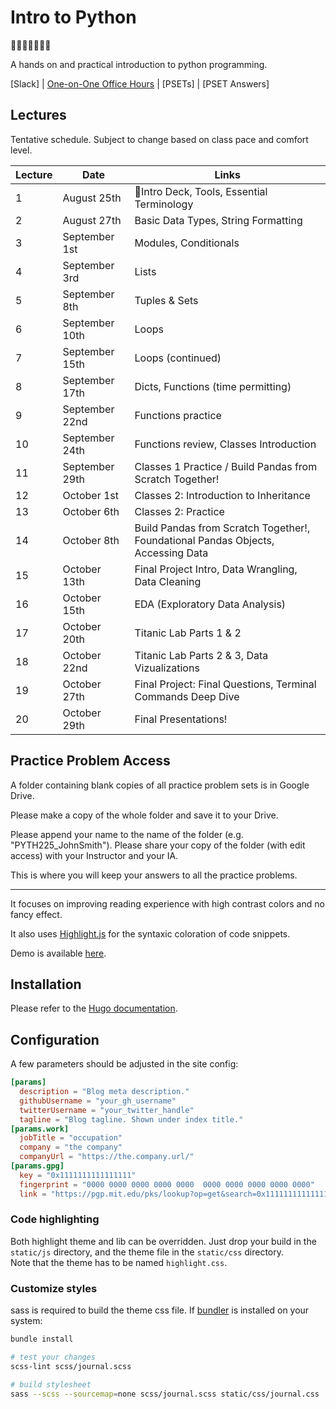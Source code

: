 # Intro to Python
🎉🎈🎂🍾🎊🍻💃

A hands on and practical introduction to python programming.



[Slack] | [One-on-One Office Hours](https://calendly.com/rodriguezdiego/python-office-hours) | [PSETs] | [PSET Answers]

## Lectures

Tentative schedule. Subject to change based on class pace and comfort level.

Lecture | Date | Links 
--- | --- | --- 
1 | August 25th | 🎉Intro Deck, Tools, Essential Terminology 
2 | August 27th | Basic Data Types, String Formatting
3 | September 1st | Modules, Conditionals
4 | September 3rd | Lists
5 | September 8th | Tuples & Sets 
6 | September 10th | Loops
7 | September 15th | Loops (continued)
8 | September 17th | Dicts, Functions (time permitting)
9 | September 22nd | Functions practice 
10 | September 24th | Functions review, Classes Introduction
11 | September 29th | Classes 1 Practice / Build Pandas from Scratch Together!
12 | October 1st | Classes 2: Introduction to Inheritance
13 | October 6th | Classes 2: Practice 
14 | October 8th | Build Pandas from Scratch Together!, Foundational Pandas Objects, Accessing Data
15 | October 13th | Final Project Intro, Data Wrangling, Data Cleaning
16 | October 15th | EDA (Exploratory Data Analysis)
17 | October 20th | Titanic Lab Parts 1 & 2
18 | October 22nd | Titanic Lab Parts 2 & 3, Data Vizualizations
19 | October 27th | Final Project: Final Questions, Terminal Commands Deep Dive 
20 | October 29th | Final Presentations!

## Practice Problem Access
A folder containing blank copies of all practice problem sets is in Google Drive.

Please make a copy of the whole folder and save it to your Drive.

Please append your name to the name of the folder (e.g. "PYTH225_JohnSmith"). Please share your copy of the folder (with edit access) with your Instructor and your IA.

This is where you will keep your answers to all the practice problems.

------

It focuses on improving reading experience with high contrast colors and no fancy effect.

It also uses [Highlight.js](https://highlightjs.org/) for the syntaxic coloration of code snippets.

Demo is available [here](https://dashdashzako.github.io/hugo-journal-demo/).

## Installation

Please refer to the [Hugo documentation](http://gohugo.io/themes/installing/).

## Configuration

A few parameters should be adjusted in the site config:

```toml
[params]
  description = "Blog meta description."
  githubUsername = "your_gh_username"
  twitterUsername = "your_twitter_handle"
  tagline = "Blog tagline. Shown under index title."
[params.work]
  jobTitle = "occupation"
  company = "the company"
  companyUrl = "https://the.company.url/"
[params.gpg]
  key = "0x1111111111111111"
  fingerprint = "0000 0000 0000 0000 0000  0000 0000 0000 0000 0000"
  link = "https://pgp.mit.edu/pks/lookup?op=get&search=0x1111111111111111"
```

### Code highlighting

Both highlight theme and lib can be overridden. Just drop your build in the `static/js` directory, and the theme file in the `static/css` directory.  
Note that the theme has to be named `highlight.css`.

### Customize styles

sass is required to build the theme css file. If [bundler](http://bundler.io/) is installed on your system:

```bash
bundle install

# test your changes
scss-lint scss/journal.scss

# build stylesheet
sass --scss --sourcemap=none scss/journal.scss static/css/journal.css
```
